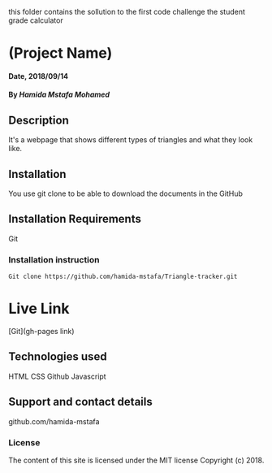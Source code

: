 this folder contains the sollution to the first code challenge the student grade calculator

# (Project Name)

#### Date, 2018/09/14

#### By _Hamida Mstafa Mohamed_

## Description

It's a webpage that shows different types of triangles and what they look like.

## Installation

You use git clone to be able to download the documents in the GitHub

## Installation Requirements

Git

### Installation instruction

```
Git clone https://github.com/hamida-mstafa/Triangle-tracker.git

```

# Live Link

[Git](gh-pages link)

## Technologies used

HTML
CSS
Github
Javascript

## Support and contact details

github.com/hamida-mstafa

### License

The content of this site is licensed under the MIT license
Copyright (c) 2018.
